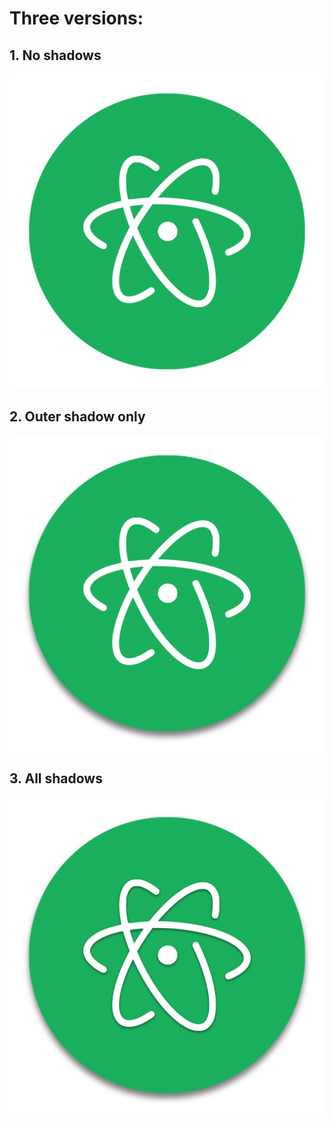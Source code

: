 # Three versions:

## 1.  No shadows

![](https://raw.githubusercontent.com/stvhwrd/icons/master/atom/no-shadows-512.png)

## 2.  Outer shadow only

![](https://raw.githubusercontent.com/stvhwrd/icons/master/atom/outer-shadow-512.png)

## 3.  All shadows

![](https://raw.githubusercontent.com/stvhwrd/icons/master/atom/all-shadows-512.png)
